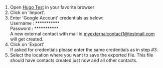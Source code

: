 1. Open [Hugo Test](http://hugotest.org/) in your favorite browser
2. Click on 'Import'.
3. Enter 'Google Account' credentials as below:  
	Username : ***********  
	Password : ***********  
	A new external contact with mail id myexternalcontact1@testmail.com will get created.
4. Click on 'Export'  
	If asked for credentials please enter the same credentials as in step #3.
5. Select the location where you want to save the exported file.
   This file should have contacts created just now and all other contacts.
